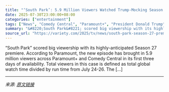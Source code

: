 ```yaml
---
title: "‘South Park’: 5.9 Million Viewers Watched Trump-Mocking Season 27 Premiere in First Three Days"
date: 2025-07-30T23:00:00+08:00
categories: ["entertainment"]
tags: ["News", "Comedy Central", "Paramount+", "President Donald Trump", "South Park"]
summary: "&#8220;South Park&#8221; scored big viewership with its highly-anticipated Season 27 premiere. According to Paramount, the new episode has brought in 5.9 million viewers across Paramount+ and Comedy C"
source_url: "https://variety.com/2025/tv/news/south-park-season-27-premiere-viewership-trump-1236474972/"
---
```


&#8220;South Park&#8221; scored big viewership with its highly-anticipated Season 27 premiere. According to Paramount, the new episode has brought in 5.9 million viewers across Paramount+ and Comedy Central in its first three days of availability. Total viewers in this case is defined as total global watch time divided by run time from July 24-26. The [&#8230;]

---

*来源: [原文链接](https://variety.com/2025/tv/news/south-park-season-27-premiere-viewership-trump-1236474972/)*
